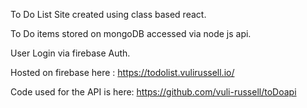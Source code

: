 To Do List Site created using class based react. 

To Do items stored on mongoDB accessed via node js api.

User Login via firebase Auth.

Hosted on firebase here : https://todolist.vulirussell.io/

Code used for the API is here: https://github.com/vuli-russell/toDoapi
